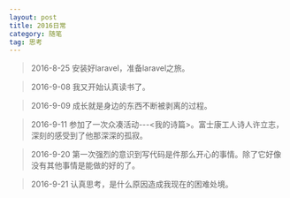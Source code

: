 ```yaml
--- 
layout: post
title: 2016日常
category: 随笔
tag: 思考
---
```


> 2016-8-25 安装好laravel，准备laravel之旅。

> 2016-9-08 我又开始认真读书了。

> 2016-9-09 成长就是身边的东西不断被剥离的过程。

> 2016-9-11 参加了一次众凑活动---<我的诗篇>。富士康工人诗人许立志，深刻的感受到了他那深深的孤寂。

> 2016-9-20 第一次强烈的意识到写代码是件那么开心的事情。除了它好像没有其他事情是能做的好的了。

> 2016-9-21 认真思考，是什么原因造成我现在的困难处境。
